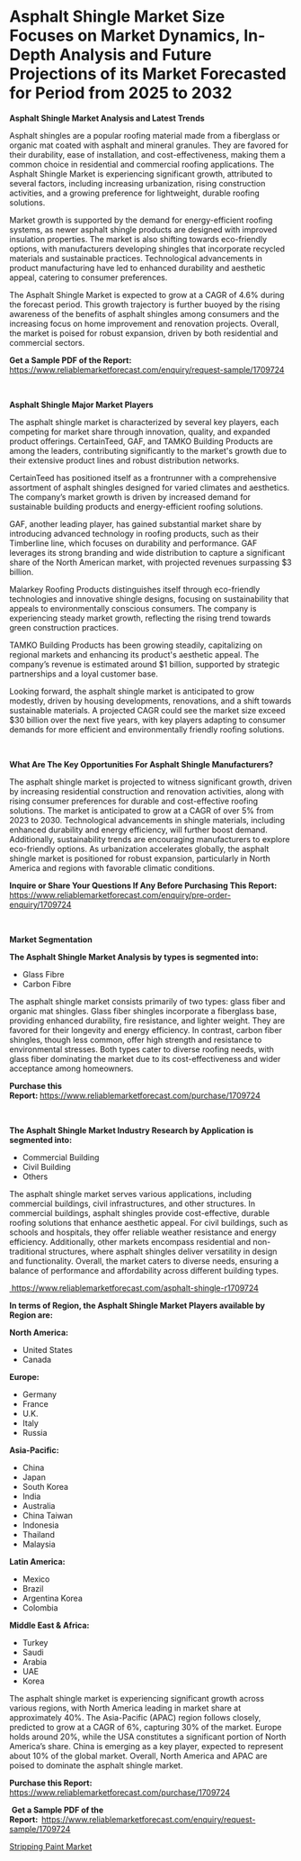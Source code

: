 <p><h1>Asphalt Shingle Market Size Focuses on Market Dynamics, In-Depth Analysis and Future Projections of its Market Forecasted for Period from 2025 to 2032</h1></p><p><strong>Asphalt Shingle Market Analysis and Latest Trends</strong></p>
<p><p>Asphalt shingles are a popular roofing material made from a fiberglass or organic mat coated with asphalt and mineral granules. They are favored for their durability, ease of installation, and cost-effectiveness, making them a common choice in residential and commercial roofing applications. The Asphalt Shingle Market is experiencing significant growth, attributed to several factors, including increasing urbanization, rising construction activities, and a growing preference for lightweight, durable roofing solutions.</p><p>Market growth is supported by the demand for energy-efficient roofing systems, as newer asphalt shingle products are designed with improved insulation properties. The market is also shifting towards eco-friendly options, with manufacturers developing shingles that incorporate recycled materials and sustainable practices. Technological advancements in product manufacturing have led to enhanced durability and aesthetic appeal, catering to consumer preferences.</p><p>The Asphalt Shingle Market is expected to grow at a CAGR of 4.6% during the forecast period. This growth trajectory is further buoyed by the rising awareness of the benefits of asphalt shingles among consumers and the increasing focus on home improvement and renovation projects. Overall, the market is poised for robust expansion, driven by both residential and commercial sectors.</p></p>
<p><strong>Get a Sample PDF of the Report:&nbsp;</strong> <a href="https://www.reliablemarketforecast.com/enquiry/request-sample/1709724?utm_campaign=2603&utm_medium=2&utm_source=Github&utm_content=ia&utm_term=31032025&utm_id=asphalt-shingle">https://www.reliablemarketforecast.com/enquiry/request-sample/1709724</a></p>
<p>&nbsp;</p>
<p><strong>Asphalt Shingle Major Market Players</strong></p>
<p><p>The asphalt shingle market is characterized by several key players, each competing for market share through innovation, quality, and expanded product offerings. CertainTeed, GAF, and TAMKO Building Products are among the leaders, contributing significantly to the market's growth due to their extensive product lines and robust distribution networks.</p><p>CertainTeed has positioned itself as a frontrunner with a comprehensive assortment of asphalt shingles designed for varied climates and aesthetics. The company’s market growth is driven by increased demand for sustainable building products and energy-efficient roofing solutions. </p><p>GAF, another leading player, has gained substantial market share by introducing advanced technology in roofing products, such as their Timberline line, which focuses on durability and performance. GAF leverages its strong branding and wide distribution to capture a significant share of the North American market, with projected revenues surpassing $3 billion.</p><p>Malarkey Roofing Products distinguishes itself through eco-friendly technologies and innovative shingle designs, focusing on sustainability that appeals to environmentally conscious consumers. The company is experiencing steady market growth, reflecting the rising trend towards green construction practices.</p><p>TAMKO Building Products has been growing steadily, capitalizing on regional markets and enhancing its product's aesthetic appeal. The company’s revenue is estimated around $1 billion, supported by strategic partnerships and a loyal customer base.</p><p>Looking forward, the asphalt shingle market is anticipated to grow modestly, driven by housing developments, renovations, and a shift towards sustainable materials. A projected CAGR could see the market size exceed $30 billion over the next five years, with key players adapting to consumer demands for more efficient and environmentally friendly roofing solutions.</p></p>
<p>&nbsp;</p>
<p><strong>What Are The Key Opportunities For Asphalt Shingle Manufacturers?</strong></p>
<p><p>The asphalt shingle market is projected to witness significant growth, driven by increasing residential construction and renovation activities, along with rising consumer preferences for durable and cost-effective roofing solutions. The market is anticipated to grow at a CAGR of over 5% from 2023 to 2030. Technological advancements in shingle materials, including enhanced durability and energy efficiency, will further boost demand. Additionally, sustainability trends are encouraging manufacturers to explore eco-friendly options. As urbanization accelerates globally, the asphalt shingle market is positioned for robust expansion, particularly in North America and regions with favorable climatic conditions.</p></p>
<p><strong>Inquire or Share Your Questions If Any Before Purchasing This Report:</strong> <a href="https://www.reliablemarketforecast.com/enquiry/pre-order-enquiry/1709724?utm_campaign=2603&utm_medium=2&utm_source=Github&utm_content=ia&utm_term=31032025&utm_id=asphalt-shingle">https://www.reliablemarketforecast.com/enquiry/pre-order-enquiry/1709724</a></p>
<p>&nbsp;</p>
<p><strong>Market Segmentation</strong></p>
<p><strong>The Asphalt Shingle Market Analysis by types is segmented into:</strong></p>
<p><ul><li>Glass Fibre</li><li>Carbon Fibre</li></ul></p>
<p><p>The asphalt shingle market consists primarily of two types: glass fiber and organic mat shingles. Glass fiber shingles incorporate a fiberglass base, providing enhanced durability, fire resistance, and lighter weight. They are favored for their longevity and energy efficiency. In contrast, carbon fiber shingles, though less common, offer high strength and resistance to environmental stresses. Both types cater to diverse roofing needs, with glass fiber dominating the market due to its cost-effectiveness and wider acceptance among homeowners.</p></p>
<p><strong>Purchase this Report:&nbsp;</strong><a href="https://www.reliablemarketforecast.com/purchase/1709724?utm_campaign=2603&utm_medium=2&utm_source=Github&utm_content=ia&utm_term=31032025&utm_id=asphalt-shingle">https://www.reliablemarketforecast.com/purchase/1709724</a></p>
<p>&nbsp;</p>
<p><strong>The Asphalt Shingle Market Industry Research by Application is segmented into:</strong></p>
<p><ul><li>Commercial Building</li><li>Civil Building</li><li>Others</li></ul></p>
<p><p>The asphalt shingle market serves various applications, including commercial buildings, civil infrastructures, and other structures. In commercial buildings, asphalt shingles provide cost-effective, durable roofing solutions that enhance aesthetic appeal. For civil buildings, such as schools and hospitals, they offer reliable weather resistance and energy efficiency. Additionally, other markets encompass residential and non-traditional structures, where asphalt shingles deliver versatility in design and functionality. Overall, the market caters to diverse needs, ensuring a balance of performance and affordability across different building types.</p></p>
<p><a href="https://www.reliablemarketforecast.com/asphalt-shingle-r1709724?utm_campaign=2603&utm_medium=2&utm_source=Github&utm_content=ia&utm_term=31032025&utm_id=asphalt-shingle">&nbsp;https://www.reliablemarketforecast.com/asphalt-shingle-r1709724</a></p>
<p><strong>In terms of Region, the Asphalt Shingle Market Players available by Region are:</strong></p>
<p>
    <p> <strong> North America: </strong>
        <ul>
            <li>United States</li>
            <li>Canada</li>
        </ul>
        </p> 
    <p> <strong> Europe: </strong>
        <ul>
            <li>Germany</li>
            <li>France</li>
            <li>U.K.</li>
            <li>Italy</li>
            <li>Russia</li>
        </ul>
        </p> 
    <p> <strong> Asia-Pacific: </strong>
        <ul>
            <li>China</li>
            <li>Japan</li>
            <li>South Korea</li>
            <li>India</li>
            <li>Australia</li>
            <li>China Taiwan</li>
            <li>Indonesia</li>
            <li>Thailand</li>
            <li>Malaysia</li>
        </ul>
        </p> 
    <p> <strong> Latin America: </strong>
        <ul>
            <li>Mexico</li>
            <li>Brazil</li>
            <li>Argentina Korea</li>
            <li>Colombia</li>
        </ul>
        </p> 
    <p> <strong> Middle East & Africa: </strong>
        <ul>
            <li>Turkey</li>
            <li>Saudi</li>
            <li>Arabia</li>
            <li>UAE</li>
            <li>Korea</li>
        </ul>
    </p>
    </p>
<p><p>The asphalt shingle market is experiencing significant growth across various regions, with North America leading in market share at approximately 40%. The Asia-Pacific (APAC) region follows closely, predicted to grow at a CAGR of 6%, capturing 30% of the market. Europe holds around 20%, while the USA constitutes a significant portion of North America’s share. China is emerging as a key player, expected to represent about 10% of the global market. Overall, North America and APAC are poised to dominate the asphalt shingle market.</p></p>
<p><strong>Purchase this Report: </strong><a href="https://www.reliablemarketforecast.com/purchase/1709724?utm_campaign=2603&utm_medium=2&utm_source=Github&utm_content=ia&utm_term=31032025&utm_id=asphalt-shingle">https://www.reliablemarketforecast.com/purchase/1709724</a></p>
<p>&nbsp;<strong>Get a Sample PDF of the Report:&nbsp;&nbsp;</strong><a href="https://www.reliablemarketforecast.com/enquiry/request-sample/1709724?utm_campaign=2603&utm_medium=2&utm_source=Github&utm_content=ia&utm_term=31032025&utm_id=asphalt-shingle">https://www.reliablemarketforecast.com/enquiry/request-sample/1709724</a></p>
<p><strong></strong></p>
<p><p><a href="https://github.com/ccreola81/Market-Research-Report-List-1/blob/main/stripping-paint-market.md?utm_campaign=2603&utm_medium=2&utm_source=Github&utm_content=ia&utm_term=31032025&utm_id=asphalt-shingle">Stripping Paint Market</a></p></p>